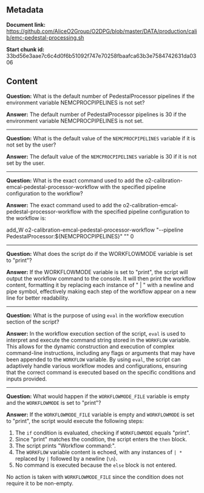 ## Metadata

**Document link:** https://github.com/AliceO2Group/O2DPG/blob/master/DATA/production/calib/emc-pedestal-processing.sh

**Start chunk id:** 33bd56e3aae7c6c4d0f6b51092f747e70258fbaafca63b3e7584742631da0306

## Content

**Question:** What is the default number of PedestalProcessor pipelines if the environment variable NEMCPROCPIPELINES is not set?

**Answer:** The default number of PedestalProcessor pipelines is 30 if the environment variable NEMCPROCPIPELINES is not set.

---

**Question:** What is the default value of the `NEMCPROCPIPELINES` variable if it is not set by the user?

**Answer:** The default value of the `NEMCPROCPIPELINES` variable is 30 if it is not set by the user.

---

**Question:** What is the exact command used to add the o2-calibration-emcal-pedestal-processor-workflow with the specified pipeline configuration to the workflow?

**Answer:** The exact command used to add the o2-calibration-emcal-pedestal-processor-workflow with the specified pipeline configuration to the workflow is:

add_W o2-calibration-emcal-pedestal-processor-workflow "--pipeline PedestalProcessor:${NEMCPROCPIPELINES}" "" 0

---

**Question:** What does the script do if the WORKFLOWMODE variable is set to "print"?

**Answer:** If the WORKFLOWMODE variable is set to "print", the script will output the workflow command to the console. It will then print the workflow content, formatting it by replacing each instance of " | " with a newline and pipe symbol, effectively making each step of the workflow appear on a new line for better readability.

---

**Question:** What is the purpose of using `eval` in the workflow execution section of the script?

**Answer:** In the workflow execution section of the script, `eval` is used to interpret and execute the command string stored in the `WORKFLOW` variable. This allows for the dynamic construction and execution of complex command-line instructions, including any flags or arguments that may have been appended to the `WORKFLOW` variable. By using `eval`, the script can adaptively handle various workflow modes and configurations, ensuring that the correct command is executed based on the specific conditions and inputs provided.

---

**Question:** What would happen if the `WORKFLOWMODE_FILE` variable is empty and the `WORKFLOWMODE` is set to "print"?

**Answer:** If the `WORKFLOWMODE_FILE` variable is empty and `WORKFLOWMODE` is set to "print", the script would execute the following steps:

1. The `if` condition is evaluated, checking if `WORKFLOWMODE` equals "print".
2. Since "print" matches the condition, the script enters the `then` block.
3. The script prints "Workflow command:".
4. The `WORKFLOW` variable content is echoed, with any instances of `| *` replaced by `|` followed by a newline (`\n`).
5. No command is executed because the `else` block is not entered.

No action is taken with `WORKFLOWMODE_FILE` since the condition does not require it to be non-empty.